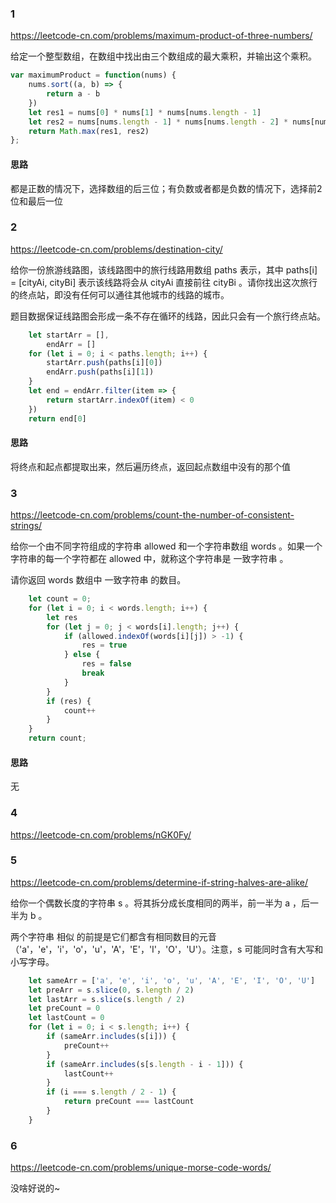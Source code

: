 ### 1

https://leetcode-cn.com/problems/maximum-product-of-three-numbers/

给定一个整型数组，在数组中找出由三个数组成的最大乘积，并输出这个乘积。

```js
var maximumProduct = function(nums) {
    nums.sort((a, b) => {
        return a - b
    })
    let res1 = nums[0] * nums[1] * nums[nums.length - 1]
    let res2 = nums[nums.length - 1] * nums[nums.length - 2] * nums[nums.length - 3]
    return Math.max(res1, res2)
};
```

#### 思路

都是正数的情况下，选择数组的后三位；有负数或者都是负数的情况下，选择前2位和最后一位

### 2

https://leetcode-cn.com/problems/destination-city/

给你一份旅游线路图，该线路图中的旅行线路用数组 paths 表示，其中 paths[i] = [cityAi, cityBi] 表示该线路将会从 cityAi 直接前往 cityBi 。请你找出这次旅行的终点站，即没有任何可以通往其他城市的线路的城市。

题目数据保证线路图会形成一条不存在循环的线路，因此只会有一个旅行终点站。

```js
    let startArr = [],
        endArr = []
    for (let i = 0; i < paths.length; i++) {
        startArr.push(paths[i][0])
        endArr.push(paths[i][1])
    }
    let end = endArr.filter(item => {
        return startArr.indexOf(item) < 0
    })
    return end[0]
```

#### 思路

将终点和起点都提取出来，然后遍历终点，返回起点数组中没有的那个值

### 3

https://leetcode-cn.com/problems/count-the-number-of-consistent-strings/

给你一个由不同字符组成的字符串 allowed 和一个字符串数组 words 。如果一个字符串的每一个字符都在 allowed 中，就称这个字符串是 一致字符串 。

请你返回 words 数组中 一致字符串 的数目。

```js
    let count = 0;
    for (let i = 0; i < words.length; i++) {
        let res
        for (let j = 0; j < words[i].length; j++) {
            if (allowed.indexOf(words[i][j]) > -1) {
                res = true
            } else {
                res = false
                break
            }
        }
        if (res) {
            count++
        }
    }
    return count;
```

#### 思路

无

### 4

https://leetcode-cn.com/problems/nGK0Fy/

### 5

https://leetcode-cn.com/problems/determine-if-string-halves-are-alike/

给你一个偶数长度的字符串 s 。将其拆分成长度相同的两半，前一半为 a ，后一半为 b 。

两个字符串 相似 的前提是它们都含有相同数目的元音（'a'，'e'，'i'，'o'，'u'，'A'，'E'，'I'，'O'，'U'）。注意，s 可能同时含有大写和小写字母。

```js
    let sameArr = ['a', 'e', 'i', 'o', 'u', 'A', 'E', 'I', 'O', 'U']
    let preArr = s.slice(0, s.length / 2)
    let lastArr = s.slice(s.length / 2)
    let preCount = 0
    let lastCount = 0
    for (let i = 0; i < s.length; i++) {
        if (sameArr.includes(s[i])) {
            preCount++
        }
        if (sameArr.includes(s[s.length - i - 1])) {
            lastCount++
        }
        if (i === s.length / 2 - 1) {
            return preCount === lastCount
        }
    }
```

### 6

https://leetcode-cn.com/problems/unique-morse-code-words/

没啥好说的~
